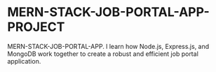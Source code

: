 # MERN-STACK-JOB-PORTAL-APP-PROJECT
MERN-STACK-JOB-PORTAL-APP. l learn how Node.js, Express.js, and MongoDB work together to create a robust and efficient job portal application.
